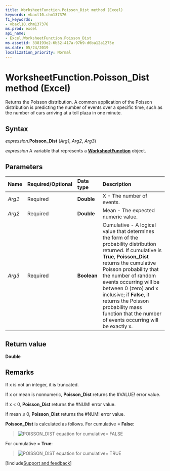```yaml
---
title: WorksheetFunction.Poisson_Dist method (Excel)
keywords: vbaxl10.chm137376
f1_keywords:
- vbaxl10.chm137376
ms.prod: excel
api_name:
- Excel.WorksheetFunction.Poisson_Dist
ms.assetid: 338193e2-6b52-417a-97b9-d6ba12a1275e
ms.date: 05/24/2019
localization_priority: Normal
---
```



# WorksheetFunction.Poisson_Dist method (Excel)

Returns the Poisson distribution. A common application of the Poisson distribution is predicting the number of events over a specific time, such as the number of cars arriving at a toll plaza in one minute.


## Syntax

_expression_.**Poisson_Dist** (_Arg1_, _Arg2_, _Arg3_)

_expression_ A variable that represents a **[WorksheetFunction](Excel.WorksheetFunction.md)** object.


## Parameters

|Name|Required/Optional|Data type|Description|
|:-----|:-----|:-----|:-----|
| _Arg1_|Required| **Double**|X - The number of events.|
| _Arg2_|Required| **Double**|Mean - The expected numeric value.|
| _Arg3_|Required| **Boolean**|Cumulative - A logical value that determines the form of the probability distribution returned. If cumulative is **True**, **Poisson_Dist** returns the cumulative Poisson probability that the number of random events occurring will be between 0 (zero) and x inclusive; if **False**, it returns the Poisson probability mass function that the number of events occurring will be exactly x.|

## Return value

**Double**


## Remarks

If x is not an integer, it is truncated.
    
If x or mean is nonnumeric, **Poisson_Dist** returns the #VALUE! error value.
    
If x < 0, **Poisson_Dist** returns the #NUM! error value.
    
If mean ≤ 0, **Poisson_Dist** returns the #NUM! error value.
    
**Poisson_Dist** is calculated as follows. For cumulative = **False**: 

> ![POISSON_DIST equation for cumulative= FALSE](../images/POISSON_DIST_FALSE_ZA10390998.jpg)

For cumulative = **True**: 

> ![POISSON_DIST equation for cumulative= TRUE](../images/POISSON_DIST_TRUE_ZA10390999.jpg)




[!include[Support and feedback](~/includes/feedback-boilerplate.md)]